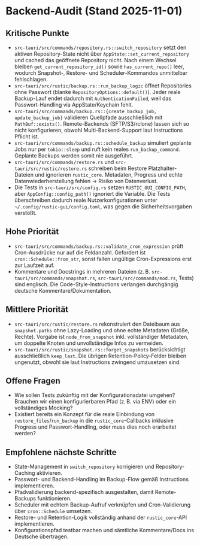 # Backend-Audit (Stand 2025-11-01)

## Kritische Punkte

- `src-tauri/src/commands/repository.rs::switch_repository` setzt den aktiven Repository-State nicht über `AppState::set_current_repository` und cached das geöffnete Repository nicht. Nach einem Wechsel bleiben `get_current_repository_id()` sowie `has_current_repo()` leer, wodurch Snapshot-, Restore- und Scheduler-Kommandos unmittelbar fehlschlagen.
- `src-tauri/src/rustic/backup.rs::run_backup_logic` öffnet Repositories ohne Passwort (blanke `RepositoryOptions::default()`). Jeder reale Backup-Lauf endet dadurch mit `AuthenticationFailed`, weil das Passwort-Handling via AppState/Keychain fehlt.
- `src-tauri/src/commands/backup.rs::{create_backup_job, update_backup_job}` validieren Quellpfade ausschließlich mit `PathBuf::exists()`. Remote-Backends (SFTP/S3/rclone) lassen sich so nicht konfigurieren, obwohl Multi-Backend-Support laut Instructions Pflicht ist.
- `src-tauri/src/commands/backup.rs::schedule_backup` simuliert geplante Jobs nur per `tokio::sleep` und ruft kein reales `run_backup_command`. Geplante Backups werden somit nie ausgeführt.
- `src-tauri/src/commands/restore.rs` und `src-tauri/src/rustic/restore.rs` schreiben beim Restore Platzhalter-Dateien und ignorieren `rustic_core`. Metadaten, Progress und echte Datenwiederherstellung fehlen → Risiko von Datenverlust.
- Die Tests in `src-tauri/src/config.rs` setzen `RUSTIC_GUI_CONFIG_PATH`, aber `AppConfig::config_path()` ignoriert die Variable. Die Tests überschreiben dadurch reale Nutzerkonfigurationen unter `~/.config/rustic-gui/config.toml`, was gegen die Sicherheitsvorgaben verstößt.

## Hohe Priorität

- `src-tauri/src/commands/backup.rs::validate_cron_expression` prüft Cron-Ausdrücke nur auf die Feldanzahl. Gefordert ist `cron::Schedule::from_str`, sonst fallen ungültige Cron-Expressions erst zur Laufzeit auf.
- Kommentare und Docstrings in mehreren Dateien (z. B. `src-tauri/src/commands/snapshot.rs`, `src-tauri/src/commands/mod.rs`, Tests) sind englisch. Die Code-Style-Instructions verlangen durchgängig deutsche Kommentare/Dokumentation.

## Mittlere Priorität

- `src-tauri/src/rustic/restore.rs` rekonstruiert den Dateibaum aus `snapshot.paths` ohne Lazy-Loading und ohne echte Metadaten (Größe, Rechte). Vorgabe ist `node_from_snapshot` inkl. vollständiger Metadaten, um doppelte Knoten und unvollständige Infos zu vermeiden.
- `src-tauri/src/rustic/snapshot.rs::forget_snapshots` berücksichtigt ausschließlich `keep_last`. Die übrigen Retention-Policy-Felder bleiben ungenutzt, obwohl sie laut Instructions zwingend umzusetzen sind.

## Offene Fragen

- Wie sollen Tests zukünftig mit der Konfigurationsdatei umgehen? Brauchen wir einen konfigurierbaren Pfad (z. B. via ENV) oder ein vollständiges Mocking?
- Existiert bereits ein Konzept für die reale Einbindung von `restore_files`/`run_backup` in die `rustic_core`-Callbacks inklusive Progress und Passwort-Handling, oder muss dies noch erarbeitet werden?

## Empfohlene nächste Schritte

- State-Management in `switch_repository` korrigieren und Repository-Caching aktivieren.
- Passwort- und Backend-Handling im Backup-Flow gemäß Instructions implementieren.
- Pfadvalidierung backend-spezifisch ausgestalten, damit Remote-Backups funktionieren.
- Scheduler mit echtem Backup-Aufruf verknüpfen und Cron-Validierung über `cron::Schedule` umsetzen.
- Restore- und Retention-Logik vollständig anhand der `rustic_core`-API implementieren.
- Konfigurationspfad testbar machen und sämtliche Kommentare/Docs ins Deutsche übertragen.
